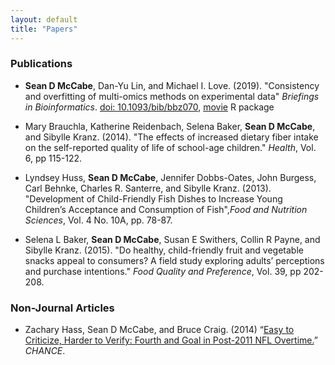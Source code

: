 ```yaml
---
layout: default
title: "Papers"
---
```


### Publications

* **Sean D McCabe**, Dan-Yu Lin, and Michael I. Love. (2019).
"Consistency and overfitting of multi-omics methods on experimental data"
*Briefings in Bioinformatics*.
[doi: 10.1093/bib/bbz070](https://doi.org/10.1093/bib/bbz070),
[movie](https://github.com/mccabes292/movie) R package

* Mary Brauchla, Katherine Reidenbach, Selena Baker, **Sean D McCabe**, and Sibylle Kranz. (2014). "The effects of increased dietary fiber intake on the self-reported quality of life of school-age children." *Health*, Vol. 6, pp 115-122. <br>

* Lyndsey Huss, **Sean D McCabe**, Jennifer Dobbs-Oates, John Burgess, Carl Behnke, Charles R. Santerre, and Sibylle Kranz. (2013). "Development of Child-Friendly Fish Dishes to Increase Young Children’s Acceptance and Consumption of Fish",*Food and Nutrition Sciences*, Vol. 4 No. 10A, pp. 78-87. <br>

* Selena L Baker, **Sean D McCabe**, Susan E Swithers, Collin R Payne, and Sibylle Kranz. (2015). "Do healthy, child-friendly fruit and vegetable snacks appeal to consumers? A field study exploring adults’ perceptions and purchase intentions." *Food Quality and Preference*, Vol. 39, pp 202-208.

### Non-Journal Articles

* Zachary Hass, Sean D McCabe, and Bruce Craig. (2014) “[Easy to Criticize, Harder to Verify: Fourth and Goal in Post-2011 NFL Overtime.](https://chance.amstat.org/2015/04/nfl-overtime/)” *CHANCE*.


